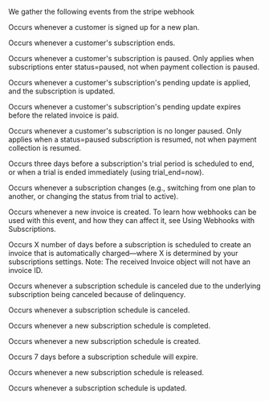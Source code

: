 We gather the following events from the stripe webhook

Occurs whenever a customer is signed up for a new plan.

Occurs whenever a customer's subscription ends.

Occurs whenever a customer's subscription is paused. Only applies when subscriptions enter status=paused, not when payment collection is paused.

Occurs whenever a customer's subscription's pending update is applied, and the subscription is updated.

Occurs whenever a customer's subscription's pending update expires before the related invoice is paid.

Occurs whenever a customer's subscription is no longer paused. Only applies when a status=paused subscription is resumed, not when payment collection is resumed.

Occurs three days before a subscription's trial period is scheduled to end, or when a trial is ended immediately (using trial_end=now).

Occurs whenever a subscription changes (e.g., switching from one plan to another, or changing the status from trial to active).

Occurs whenever a new invoice is created. To learn how webhooks can be used with this event, and how they can affect it, see Using Webhooks with Subscriptions.

Occurs X number of days before a subscription is scheduled to create an invoice that is automatically charged—where X is determined by your subscriptions settings. Note: The received Invoice object will not have an invoice ID.

Occurs whenever a subscription schedule is canceled due to the underlying subscription being canceled because of delinquency.

Occurs whenever a subscription schedule is canceled.

Occurs whenever a new subscription schedule is completed.

Occurs whenever a new subscription schedule is created.

Occurs 7 days before a subscription schedule will expire.

Occurs whenever a new subscription schedule is released.

Occurs whenever a subscription schedule is updated.
